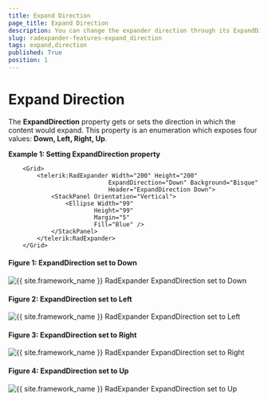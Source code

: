 ```yaml
---
title: Expand Direction
page_title: Expand Direction
description: You can change the expander direction through its ExpandDirection property.
slug: radexpander-features-expand_direction
tags: expand,direction
published: True
position: 1
---
```


# Expand Direction

The __ExpandDirection__ property gets or sets the direction in which the content would expand. This property is an enumeration which exposes four values: __Down, Left, Right, Up__.

__Example 1: Setting ExpandDirection property__

```XAML
	<Grid>
		<telerik:RadExpander Width="200" Height="200"
							ExpandDirection="Down" Background="Bisque"
							Header="ExpandDirection Down">
			<StackPanel Orientation="Vertical">
				<Ellipse Width="99"  
						Height="99" 
						Margin="5" 
						Fill="Blue" />
			</StackPanel>
		</telerik:RadExpander>
	</Grid>
```

#### __Figure 1: ExpandDirection set to Down__
![{{ site.framework_name }} RadExpander ExpandDirection set to Down](images/RadExpander_Features_ExpandDirection_Down.gif)

#### __Figure 2: ExpandDirection set to Left__
![{{ site.framework_name }} RadExpander ExpandDirection set to Left](images/RadExpander_Features_ExpandDirection_Left.gif)

#### __Figure 3: ExpandDirection set to Right__
![{{ site.framework_name }} RadExpander ExpandDirection set to Right](images/RadExpander_Features_ExpandDirection_Right.gif)

#### __Figure 4: ExpandDirection set to Up__
![{{ site.framework_name }} RadExpander ExpandDirection set to Up](images/RadExpander_Features_ExpandDirection_Up.gif)
